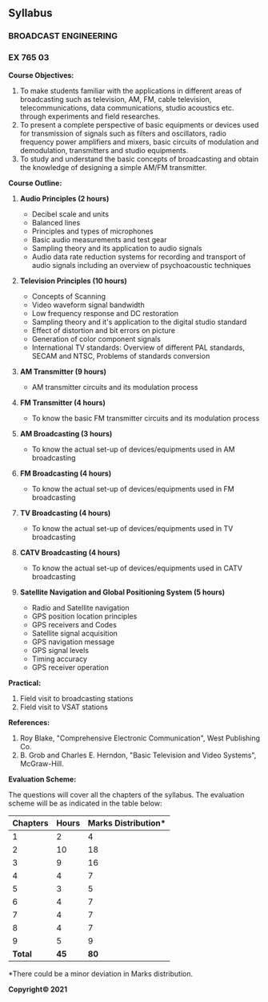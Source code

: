 ## Syllabus

### **BROADCAST ENGINEERING**
### **EX 765 03**

**Course Objectives:**

1. To make students familiar with the applications in different areas of broadcasting such as television, AM, FM, cable television, telecommunications, data communications, studio acoustics etc. through experiments and field researches. 
2. To present a complete perspective of basic equipments or devices used for transmission of signals such as filters and oscillators, radio frequency power amplifiers and mixers, basic circuits of modulation and demodulation, transmitters and studio equipments.
3. To study and understand the basic concepts of broadcasting and obtain the knowledge of designing a simple AM/FM transmitter.

**Course Outline:**

1. **Audio Principles (2 hours)**
    * Decibel scale and units
    * Balanced lines
    * Principles and types of microphones
    * Basic audio measurements and test gear
    * Sampling theory and its application to audio signals
    * Audio data rate reduction systems for recording and transport of audio signals including an overview of psychoacoustic techniques 

2. **Television Principles (10 hours)**
    * Concepts of Scanning
    * Video waveform signal bandwidth
    * Low frequency response and DC restoration
    * Sampling theory and it's application to the digital studio standard
    * Effect of distortion and bit errors on picture
    * Generation of color component signals
    * International TV standards: Overview of different PAL standards, SECAM and NTSC, Problems of standards conversion

3. **AM Transmitter (9 hours)**
    * AM transmitter circuits and its modulation process

4. **FM Transmitter (4 hours)**
    * To know the basic FM transmitter circuits and its modulation process 

5. **AM Broadcasting (3 hours)**
    * To know the actual set-up of devices/equipments used in AM broadcasting

6. **FM Broadcasting (4 hours)**
    * To know the actual set-up of devices/equipments used in FM broadcasting

7. **TV Broadcasting (4 hours)**
    * To know the actual set-up of devices/equipments used in TV broadcasting

8. **CATV Broadcasting (4 hours)**
    * To know the actual set-up of devices/equipments used in CATV broadcasting

9. **Satellite Navigation and Global Positioning System (5 hours)**
    * Radio and Satellite navigation
    * GPS position location principles
    * GPS receivers and Codes
    * Satellite signal acquisition
    * GPS navigation message
    * GPS signal levels
    * Timing accuracy
    * GPS receiver operation

**Practical:**

1. Field visit to broadcasting stations
2. Field visit to VSAT stations

**References:**

1. Roy Blake, "Comprehensive Electronic Communication", West Publishing Co. 
2. B. Grob and Charles E. Herndon, "Basic Television and Video Systems", McGraw-Hill.

**Evaluation Scheme:**

The questions will cover all the chapters of the syllabus. The evaluation scheme will be as indicated in the table below:

| Chapters | Hours | Marks Distribution* |
|---|---|---|
| 1 | 2 | 4 |
| 2 | 10 | 18 |
| 3 | 9 | 16 |
| 4 | 4 | 7 |
| 5 | 3 | 5 |
| 6 | 4 | 7 |
| 7 | 4 | 7 |
| 8 | 4 | 7 |
| 9 | 5 | 9 |
| **Total** | **45** | **80** |

*There could be a minor deviation in Marks distribution.

**Copyright&copy; 2021** 
